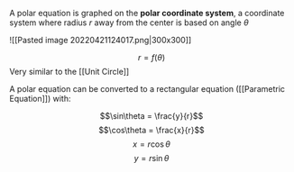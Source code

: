 A polar equation is graphed on the **polar coordinate system**, a coordinate system where radius $r$ away from the center is based on angle $\theta$

![[Pasted image 20220421124017.png|300x300]]

$$r = f(\theta)$$
Very similar to the [[Unit Circle]]

A polar equation can be converted to a rectangular equation ([[Parametric Equation]]) with:

$$\sin\theta = \frac{y}{r}$$
$$\cos\theta = \frac{x}{r}$$
$$x = r\cos\theta$$
$$y = r\sin\theta$$
